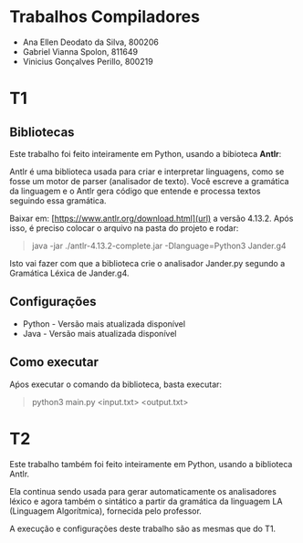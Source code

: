 # Trabalhos Compiladores

* Ana Ellen Deodato da Silva, 800206
* Gabriel Vianna Spolon, 811649
* Vinicius Gonçalves Perillo, 800219

# T1

## Bibliotecas

Este trabalho foi feito inteiramente em Python, usando a bibioteca **Antlr**:

Antlr é uma biblioteca usada para criar e interpretar linguagens, como se fosse um motor de parser (analisador de texto). Você escreve a gramática da linguagem e o Antlr gera código que entende e processa textos seguindo essa gramática.

Baixar em: [https://www.antlr.org/download.html](url) a versão 4.13.2. Após isso, é preciso colocar o arquivo na pasta do projeto e rodar:

> java -jar ./antlr-4.13.2-complete.jar -Dlanguage=Python3 Jander.g4

Isto vai fazer com que a biblioteca crie o analisador Jander.py segundo a Gramática Léxica de Jander.g4.

## Configurações

* Python - Versão mais atualizada disponível
* Java - Versão mais atualizada disponível

## Como executar

Aṕos executar o comando da biblioteca, basta executar:

> python3 main.py <input.txt> <output.txt>

# T2

Este trabalho também foi feito inteiramente em Python, usando a biblioteca Antlr.

Ela continua sendo usada para gerar automaticamente os analisadores léxico e agora também o sintático a partir da gramática da linguagem LA (Linguagem Algorítmica), fornecida pelo professor.

A execução e configurações deste trabalho são as mesmas que do T1.
